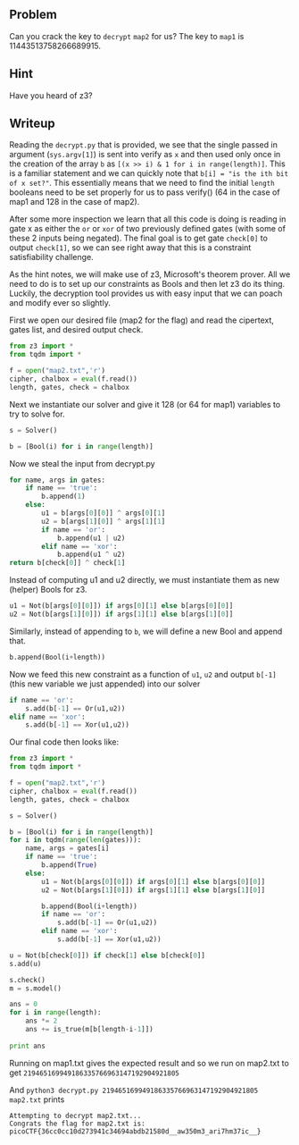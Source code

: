 ## Problem

Can you crack the key to `decrypt` `map2` for us? The key to `map1` is 11443513758266689915.

## Hint

Have you heard of z3?

## Writeup

Reading the `decrypt.py` that is provided, we see that the single passed in argument (`sys.argv[1]`) is sent into verify as `x` and then used only once in the creation of the array `b` as `[(x >> i) & 1 for i in range(length)]`. This is a familiar statement and we can quickly note that `b[i] = "is the ith bit of x set?"`. This essentially means that we need to find the initial `length` booleans need to be set properly for us to pass verify() (64 in the case of map1 and 128 in the case of map2).

After some more inspection we learn that all this code is doing is reading in gate x as either the `or` or `xor` of two previously defined gates (with some of these 2 inputs being negated). The final goal is to get gate `check[0]` to output `check[1]`, so we can see right away that this is a constraint satisfiability challenge.

As the hint notes, we will make use of z3, Microsoft's theorem prover. All we need to do is to set up our constraints as Bools and then let z3 do its thing. Luckily, the decryption tool provides us with easy input that we can poach and modify ever so slightly.

First we open our desired file (map2 for the flag) and read the cipertext, gates list, and desired output check.
```python
from z3 import *
from tqdm import *

f = open("map2.txt",'r')
cipher, chalbox = eval(f.read())
length, gates, check = chalbox
```

Next we instantiate our solver and give it 128 (or 64 for map1) variables to try to solve for.

```python
s = Solver()

b = [Bool(i) for i in range(length)]
```

Now we steal the input from decrypt.py

```python
for name, args in gates:
    if name == 'true':
        b.append(1)
    else:
        u1 = b[args[0][0]] ^ args[0][1]
        u2 = b[args[1][0]] ^ args[1][1]
        if name == 'or':
            b.append(u1 | u2)
        elif name == 'xor':
            b.append(u1 ^ u2)
return b[check[0]] ^ check[1]
```
Instead of computing u1 and u2 directly, we must instantiate them as new (helper) Bools for z3. 
```python
u1 = Not(b[args[0][0]]) if args[0][1] else b[args[0][0]]
u2 = Not(b[args[1][0]]) if args[1][1] else b[args[1][0]]
```
Similarly, instead of appending to `b`, we will define a new Bool and append that.

```python
b.append(Bool(i+length))
```
Now we feed this new constraint as a function of `u1`, `u2` and output `b[-1]` (this new variable we just appended) into our solver 

```python
if name == 'or':
	s.add(b[-1] == Or(u1,u2))
elif name == 'xor':
	s.add(b[-1] == Xor(u1,u2))
```

Our final code then looks like:

```python
from z3 import *
from tqdm import *

f = open("map2.txt",'r')
cipher, chalbox = eval(f.read())
length, gates, check = chalbox

s = Solver()

b = [Bool(i) for i in range(length)]
for i in tqdm(range(len(gates))):
    name, args = gates[i]
    if name == 'true':
        b.append(True)
    else:
        u1 = Not(b[args[0][0]]) if args[0][1] else b[args[0][0]]
        u2 = Not(b[args[1][0]]) if args[1][1] else b[args[1][0]]

        b.append(Bool(i+length))
        if name == 'or':
        	s.add(b[-1] == Or(u1,u2))
        elif name == 'xor':
        	s.add(b[-1] == Xor(u1,u2))

u = Not(b[check[0]]) if check[1] else b[check[0]]
s.add(u)

s.check()
m = s.model()

ans = 0
for i in range(length):
	ans *= 2
	ans += is_true(m[b[length-i-1]])
	
print ans
```

Running on map1.txt gives the expected result and so we run on map2.txt to get `219465169949186335766963147192904921805` 

And `python3 decrypt.py 219465169949186335766963147192904921805 map2.txt` prints
```
Attempting to decrypt map2.txt...
Congrats the flag for map2.txt is: picoCTF{36cc0cc10d273941c34694abdb21580d__aw350m3_ari7hm37ic__}
```